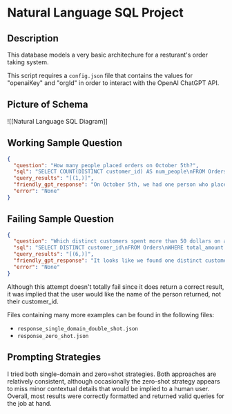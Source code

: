 # Natural Language SQL Project
## Description
This database models a very basic architechure for a resturant's order taking system. 

This script requires a `config.json` file that contains the values for "openaiKey" and "orgId" in order to interact with the OpenAI ChatGPT API. 

## Picture of Schema

![[Natural Language SQL Diagram]]

## Working Sample Question

```json
{
  "question": "How many people placed orders on October 5th?",
  "sql": "SELECT COUNT(DISTINCT customer_id) AS num_people\nFROM Orders\nWHERE order_date = '2024-10-05';\n",
  "query_results": "[(1,)]",
  "friendly_gpt_response": "On October 5th, we had one person who placed an order at the restaurant. It's great to see that we had someone enjoying our food that day!",
  "error": "None"
}
```

## Failing Sample Question

```json
{
  "question": "Which distinct customers spent more than 50 dollars on an order?",
  "sql": "SELECT DISTINCT customer_id\nFROM Orders\nWHERE total_amount > 50;\n",
  "query_results": "[(6,)]",
  "friendly_gpt_response": "It looks like we found one distinct customer who spent more than $50 on an order! Specifically, this customer has the ID 6. If you have any other questions about the orders or need more details, feel free to ask!",
  "error": "None"
}
```

Although this attempt doesn't totally fail since it does return a correct result, it was implied that the user would like the name of the person returned, not their customer_id. 

Files containing many more examples can be found in the following files:
- `response_single_domain_double_shot.json`
- `response_zero_shot.json`

## Prompting Strategies

I tried both single-domain and zero=shot strategies. Both approaches are relatively consistent, although occasionally the zero-shot strategy appears to miss minor contextual details that would be implied to a human user. Overall, most results were correctly formatted and returned valid queries for the job at hand.
